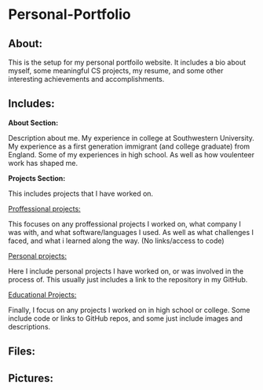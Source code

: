 # Personal-Portfolio

## About: 

This is the setup for my personal portfoilo website. It includes a bio about myself, some meaningful CS projects, my resume, and some other interesting achievements and accomplishments.

## Includes:

**About Section:** 

Description about me. My experience in college at Southwestern University. My experience as a first generation immigrant (and college graduate) from England. Some of my experiences in high school. As well as how voulenteer work has shaped me. 

**Projects Section:**

This includes projects that I have worked on. 

<ins>Proffessional projects:</ins>

This focuses on any proffessional projects I worked on, what company I was with, and what software/languages I used. As well as what challenges I faced, and what i learned along the way. (No links/access to code)

<ins>Personal projects:</ins>

Here I include personal projects I have worked on, or was involved in the process of. This usually just includes a link to the repository in my GitHub. 

<ins>Educational Projects:</ins> 

Finally, I focus on any projects I worked on in high school or college. Some include code or links to GitHub repos, and some just include images and descriptions. 

## Files:

## Pictures:
